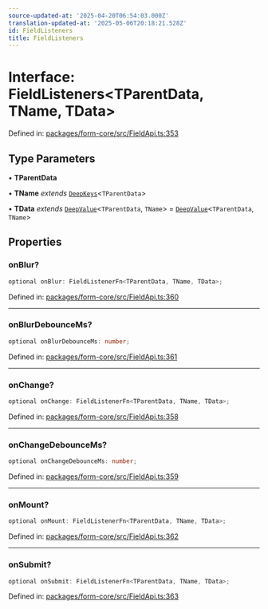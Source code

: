 ```yaml
---
source-updated-at: '2025-04-20T06:54:03.000Z'
translation-updated-at: '2025-05-06T20:18:21.528Z'
id: FieldListeners
title: FieldListeners
---
```


<!-- DO NOT EDIT: this page is autogenerated from the type comments -->

# Interface: FieldListeners\<TParentData, TName, TData\>

Defined in: [packages/form-core/src/FieldApi.ts:353](https://github.com/TanStack/form/blob/main/packages/form-core/src/FieldApi.ts#L353)

## Type Parameters

• **TParentData**

• **TName** *extends* [`DeepKeys`](../type-aliases/deepkeys.md)\<`TParentData`\>

• **TData** *extends* [`DeepValue`](../type-aliases/deepvalue.md)\<`TParentData`, `TName`\> = [`DeepValue`](../type-aliases/deepvalue.md)\<`TParentData`, `TName`\>

## Properties

### onBlur?

```ts
optional onBlur: FieldListenerFn<TParentData, TName, TData>;
```

Defined in: [packages/form-core/src/FieldApi.ts:360](https://github.com/TanStack/form/blob/main/packages/form-core/src/FieldApi.ts#L360)

***

### onBlurDebounceMs?

```ts
optional onBlurDebounceMs: number;
```

Defined in: [packages/form-core/src/FieldApi.ts:361](https://github.com/TanStack/form/blob/main/packages/form-core/src/FieldApi.ts#L361)

***

### onChange?

```ts
optional onChange: FieldListenerFn<TParentData, TName, TData>;
```

Defined in: [packages/form-core/src/FieldApi.ts:358](https://github.com/TanStack/form/blob/main/packages/form-core/src/FieldApi.ts#L358)

***

### onChangeDebounceMs?

```ts
optional onChangeDebounceMs: number;
```

Defined in: [packages/form-core/src/FieldApi.ts:359](https://github.com/TanStack/form/blob/main/packages/form-core/src/FieldApi.ts#L359)

***

### onMount?

```ts
optional onMount: FieldListenerFn<TParentData, TName, TData>;
```

Defined in: [packages/form-core/src/FieldApi.ts:362](https://github.com/TanStack/form/blob/main/packages/form-core/src/FieldApi.ts#L362)

***

### onSubmit?

```ts
optional onSubmit: FieldListenerFn<TParentData, TName, TData>;
```

Defined in: [packages/form-core/src/FieldApi.ts:363](https://github.com/TanStack/form/blob/main/packages/form-core/src/FieldApi.ts#L363)

